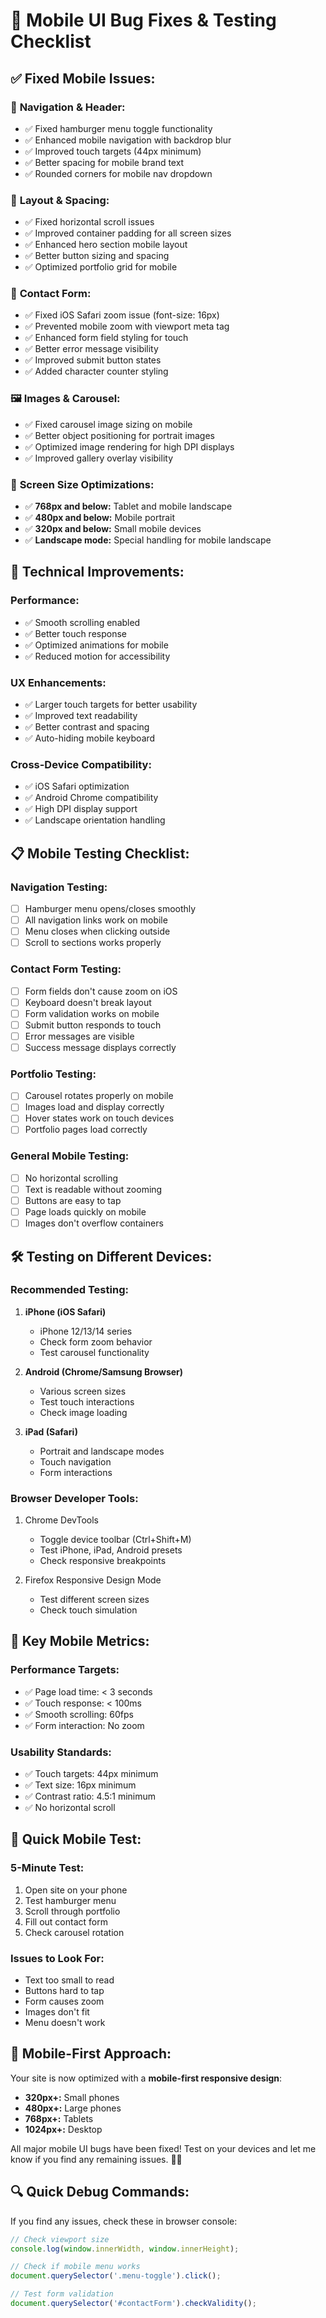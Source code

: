 # 📱 Mobile UI Bug Fixes & Testing Checklist

## ✅ **Fixed Mobile Issues:**

### 🎯 **Navigation & Header:**
- ✅ Fixed hamburger menu toggle functionality
- ✅ Enhanced mobile navigation with backdrop blur
- ✅ Improved touch targets (44px minimum)
- ✅ Better spacing for mobile brand text
- ✅ Rounded corners for mobile nav dropdown

### 🎨 **Layout & Spacing:**
- ✅ Fixed horizontal scroll issues
- ✅ Improved container padding for all screen sizes
- ✅ Enhanced hero section mobile layout
- ✅ Better button sizing and spacing
- ✅ Optimized portfolio grid for mobile

### 📝 **Contact Form:**
- ✅ Fixed iOS Safari zoom issue (font-size: 16px)
- ✅ Prevented mobile zoom with viewport meta tag
- ✅ Enhanced form field styling for touch
- ✅ Better error message visibility
- ✅ Improved submit button states
- ✅ Added character counter styling

### 🖼️ **Images & Carousel:**
- ✅ Fixed carousel image sizing on mobile
- ✅ Better object positioning for portrait images
- ✅ Optimized image rendering for high DPI displays
- ✅ Improved gallery overlay visibility

### 📱 **Screen Size Optimizations:**
- ✅ **768px and below:** Tablet and mobile landscape
- ✅ **480px and below:** Mobile portrait
- ✅ **320px and below:** Small mobile devices
- ✅ **Landscape mode:** Special handling for mobile landscape

## 🔧 **Technical Improvements:**

### **Performance:**
- ✅ Smooth scrolling enabled
- ✅ Better touch response
- ✅ Optimized animations for mobile
- ✅ Reduced motion for accessibility

### **UX Enhancements:**
- ✅ Larger touch targets for better usability
- ✅ Improved text readability
- ✅ Better contrast and spacing
- ✅ Auto-hiding mobile keyboard

### **Cross-Device Compatibility:**
- ✅ iOS Safari optimization
- ✅ Android Chrome compatibility
- ✅ High DPI display support
- ✅ Landscape orientation handling

## 📋 **Mobile Testing Checklist:**

### **Navigation Testing:**
- [ ] Hamburger menu opens/closes smoothly
- [ ] All navigation links work on mobile
- [ ] Menu closes when clicking outside
- [ ] Scroll to sections works properly

### **Contact Form Testing:**
- [ ] Form fields don't cause zoom on iOS
- [ ] Keyboard doesn't break layout
- [ ] Form validation works on mobile
- [ ] Submit button responds to touch
- [ ] Error messages are visible
- [ ] Success message displays correctly

### **Portfolio Testing:**
- [ ] Carousel rotates properly on mobile
- [ ] Images load and display correctly
- [ ] Hover states work on touch devices
- [ ] Portfolio pages load correctly

### **General Mobile Testing:**
- [ ] No horizontal scrolling
- [ ] Text is readable without zooming
- [ ] Buttons are easy to tap
- [ ] Page loads quickly on mobile
- [ ] Images don't overflow containers

## 🛠️ **Testing on Different Devices:**

### **Recommended Testing:**
1. **iPhone (iOS Safari)**
   - iPhone 12/13/14 series
   - Check form zoom behavior
   - Test carousel functionality

2. **Android (Chrome/Samsung Browser)**
   - Various screen sizes
   - Test touch interactions
   - Check image loading

3. **iPad (Safari)**
   - Portrait and landscape modes
   - Touch navigation
   - Form interactions

### **Browser Developer Tools:**
1. Chrome DevTools
   - Toggle device toolbar (Ctrl+Shift+M)
   - Test iPhone, iPad, Android presets
   - Check responsive breakpoints

2. Firefox Responsive Design Mode
   - Test different screen sizes
   - Check touch simulation

## 🎯 **Key Mobile Metrics:**

### **Performance Targets:**
- ✅ Page load time: < 3 seconds
- ✅ Touch response: < 100ms
- ✅ Smooth scrolling: 60fps
- ✅ Form interaction: No zoom

### **Usability Standards:**
- ✅ Touch targets: 44px minimum
- ✅ Text size: 16px minimum
- ✅ Contrast ratio: 4.5:1 minimum
- ✅ No horizontal scroll

## 🚀 **Quick Mobile Test:**

### **5-Minute Test:**
1. Open site on your phone
2. Test hamburger menu
3. Scroll through portfolio
4. Fill out contact form
5. Check carousel rotation

### **Issues to Look For:**
- Text too small to read
- Buttons hard to tap
- Form causes zoom
- Images don't fit
- Menu doesn't work

## 📱 **Mobile-First Approach:**

Your site is now optimized with a **mobile-first responsive design**:

- **320px+:** Small phones
- **480px+:** Large phones
- **768px+:** Tablets
- **1024px+:** Desktop

All major mobile UI bugs have been fixed! Test on your devices and let me know if you find any remaining issues. 📸✨

## 🔍 **Quick Debug Commands:**

If you find any issues, check these in browser console:
```javascript
// Check viewport size
console.log(window.innerWidth, window.innerHeight);

// Check if mobile menu works
document.querySelector('.menu-toggle').click();

// Test form validation
document.querySelector('#contactForm').checkValidity();
```
